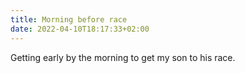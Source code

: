```yaml
---
title: Morning before race
date: 2022-04-10T18:17:33+02:00
---
```

Getting early by the morning to get my son to his race.
